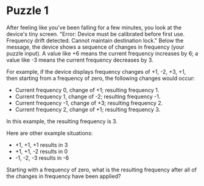 # Puzzle 1

After feeling like you've been falling for a few minutes, you look at the device's tiny screen. "Error: Device must be calibrated before first use. Frequency drift detected. Cannot maintain destination lock." Below the message, the device shows a sequence of changes in frequency (your puzzle input). A value like +6 means the current frequency increases by 6; a value like -3 means the current frequency decreases by 3.

For example, if the device displays frequency changes of +1, -2, +3, +1, then starting from a frequency of zero, the following changes would occur:

- Current frequency  0, change of +1; resulting frequency  1.
- Current frequency  1, change of -2; resulting frequency -1.
- Current frequency -1, change of +3; resulting frequency  2.
- Current frequency  2, change of +1; resulting frequency  3.

In this example, the resulting frequency is 3.

Here are other example situations:

- +1, +1, +1 results in  3
- +1, +1, -2 results in  0
- -1, -2, -3 results in -6

Starting with a frequency of zero, what is the resulting frequency after all of the changes in frequency have been applied?